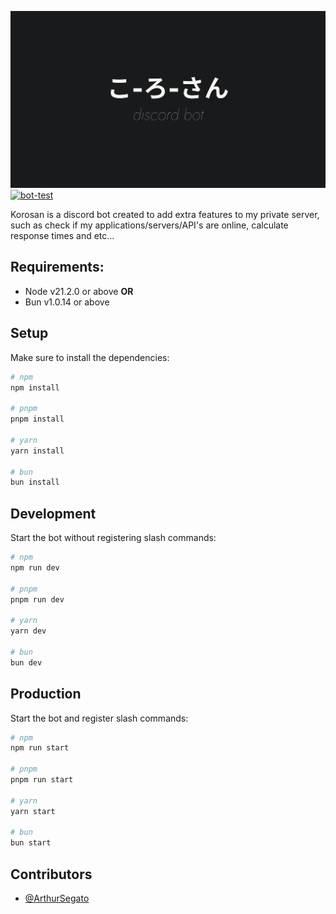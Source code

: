![Discord bot logo](/github-banner.svg "Discord bot logo")
[![bot-test](https://github.com/ArthurSegato/korosan/actions/workflows/workflow.yml/badge.svg?event=push)](https://github.com/ArthurSegato/korosan/actions/workflows/workflow.yml)

Korosan is a discord bot created to add extra features to my private server, such as check if my applications/servers/API's are online, calculate response times and etc...

## Requirements:

- Node v21.2.0 or above
  **OR**
- Bun v1.0.14 or above

## Setup

Make sure to install the dependencies:

```bash
# npm
npm install

# pnpm
pnpm install

# yarn
yarn install

# bun
bun install
```

## Development

Start the bot without registering slash commands:

```bash
# npm
npm run dev

# pnpm
pnpm run dev

# yarn
yarn dev

# bun
bun dev
```

## Production

Start the bot and register slash commands:

```bash
# npm
npm run start

# pnpm
pnpm run start

# yarn
yarn start

# bun
bun start
```

## Contributors

- [@ArthurSegato](https://github.com/ArthurSegato)
